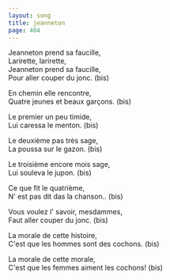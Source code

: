```yaml
---
layout: song
title: jeanneton
page: 404
---
```


﻿Jeanneton prend sa faucille,  
Larirette, larirette,  
Jeanneton prend sa faucille,  
Pour aller couper du jonc. (bis)  

En chemin elle rencontre,  
Quatre jeunes et beaux garçons. (bis)  

Le premier un peu timide,  
Lui caressa le menton. (bis)  

Le deuxième pas très sage,  
La poussa sur le gazon. (bis)  

Le troisième encore mois sage,  
Lui souleva le jupon. (bis)  

Ce que fit le quatrième,  
N' est pas dit das la chanson.. (bis)  

Vous voulez l' savoir, mesdammes,  
Faut aller couper du jonc. (bis)  

La morale de cette histoire,  
C'est que les hommes sont des cochons. (bis)  

La morale de cette morale,  
C'est que les femmes aiment les cochons! (bis)  
